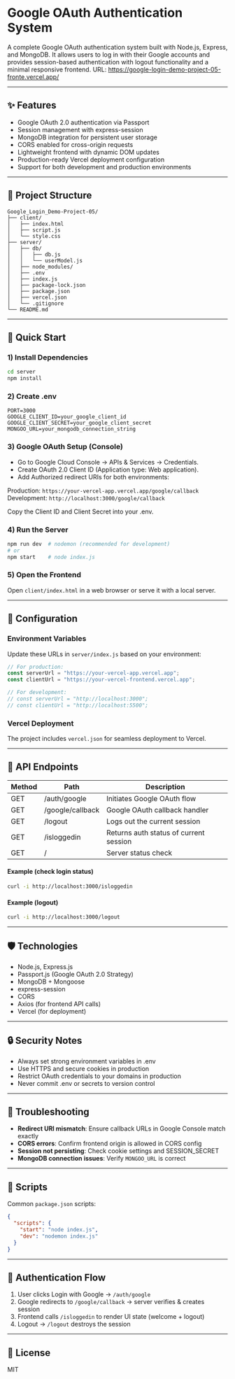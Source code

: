 # Google OAuth Authentication System
A complete Google OAuth authentication system built with Node.js, Express, and MongoDB. It allows users to log in with their Google accounts and provides session-based authentication with logout functionality and a minimal responsive frontend.
URL: https://google-login-demo-project-05-fronte.vercel.app/

---

## ✨ Features
- Google OAuth 2.0 authentication via Passport  
- Session management with express-session  
- MongoDB integration for persistent user storage  
- CORS enabled for cross-origin requests  
- Lightweight frontend with dynamic DOM updates  
- Production-ready Vercel deployment configuration  
- Support for both development and production environments  

---

## 📁 Project Structure
```text
Google_Login_Demo-Project-05/
├── client/
│   ├── index.html
│   ├── script.js
│   └── style.css
├── server/
│   ├── db/
│   │   ├── db.js
│   │   └── userModel.js
│   ├── node_modules/
│   ├── .env
│   ├── index.js
│   ├── package-lock.json
│   ├── package.json
│   ├── vercel.json
│   └── .gitignore
└── README.md
```

---

## 🚀 Quick Start
### 1) Install Dependencies
```bash
cd server
npm install
```

### 2) Create .env
```text
PORT=3000
GOOGLE_CLIENT_ID=your_google_client_id
GOOGLE_CLIENT_SECRET=your_google_client_secret
MONGOO_URL=your_mongodb_connection_string
```

### 3) Google OAuth Setup (Console)  
- Go to Google Cloud Console → APIs & Services → Credentials.  
- Create OAuth 2.0 Client ID (Application type: Web application).  
- Add Authorized redirect URIs for both environments:  

Production: `https://your-vercel-app.vercel.app/google/callback`  
Development: `http://localhost:3000/google/callback`  

Copy the Client ID and Client Secret into your .env.  

### 4) Run the Server
```bash
npm run dev  # nodemon (recommended for development)
# or
npm start    # node index.js
```

### 5) Open the Frontend  
Open `client/index.html` in a web browser or serve it with a local server.  

---

## 🔧 Configuration
### Environment Variables  
Update these URLs in `server/index.js` based on your environment:  

```javascript
// For production:
const serverUrl = "https://your-vercel-app.vercel.app";
const clientUrl = "https://your-vercel-frontend.vercel.app";

// For development:
// const serverUrl = "http://localhost:3000";
// const clientUrl = "http://localhost:5500";
```

### Vercel Deployment  
The project includes `vercel.json` for seamless deployment to Vercel.  

---

## 🚪 API Endpoints
| Method | Path             | Description                          |
|--------|------------------|--------------------------------------|
| GET    | /auth/google     | Initiates Google OAuth flow          |
| GET    | /google/callback | Google OAuth callback handler        |
| GET    | /logout          | Logs out the current session         |
| GET    | /isloggedin      | Returns auth status of current session |
| GET    | /                | Server status check                  |

#### Example (check login status)
```bash
curl -i http://localhost:3000/isloggedin
```

#### Example (logout)
```bash
curl -i http://localhost:3000/logout
```

---

## 🛡️ Technologies
- Node.js, Express.js  
- Passport.js (Google OAuth 2.0 Strategy)  
- MongoDB + Mongoose  
- express-session  
- CORS  
- Axios (for frontend API calls)  
- Vercel (for deployment)  

---

## 🔒 Security Notes
- Always set strong environment variables in .env  
- Use HTTPS and secure cookies in production  
- Restrict OAuth credentials to your domains in production  
- Never commit .env or secrets to version control  

---

## 🐛 Troubleshooting
- **Redirect URI mismatch**: Ensure callback URLs in Google Console match exactly  
- **CORS errors**: Confirm frontend origin is allowed in CORS config  
- **Session not persisting**: Check cookie settings and SESSION_SECRET  
- **MongoDB connection issues**: Verify `MONGOO_URL` is correct  

---

## 📝 Scripts
Common `package.json` scripts:
```json
{
  "scripts": {
    "start": "node index.js",
    "dev": "nodemon index.js"
  }
}
```

---

## 🔄 Authentication Flow  
1. User clicks Login with Google → `/auth/google`  
2. Google redirects to `/google/callback` → server verifies & creates session  
3. Frontend calls `/isloggedin` to render UI state (welcome + logout)  
4. Logout → `/logout` destroys the session  

---

## 📄 License  
MIT
